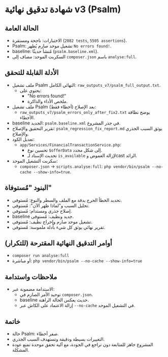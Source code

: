 # شهادة تدقيق نهائية v3 (Psalm)

## الحالة العامة
- الاختبارات: ناجحة ومستقرة (`2082 tests`, `5505 assertions`).
- Psalm: تشغيل موحد صارم يُظهر `No errors found!`.
- baseline: مُنشأ حديثًا (`psalm.baseline.xml`).
- السكربت الموحد: مضاف إلى `composer.json` باسم `analyse:full`.

## الأدلة القابلة للتحقق
- ملف تشغيل Psalm النهائي الكامل: `raw_outputs_v7/psalm_full_output.txt`.
  - يحتوي على:
    - "No errors found!"
    - ملخص الأداء والذاكرة.
- ملف تشغيل Psalm بعد الإصلاح (أخطاء فقط):
  - `raw_outputs_v7/psalm_errors_only_after_fix2.txt` يوضح نظافة الأخطاء.
- baseline الجديد: `psalm.baseline.xml` في جذر المشروع.
- تقرير التحقيق والإصلاح: `psalm_regression_fix_report.md` يوثق السبب الجذري والإصلاح.
- تعديل الكود:
  - `app/Services/FinancialTransactionService.php`:
    - تحسين نوع `$offerData` إلى شكل محدد.
    - تحديث الإسناد لـ `is_available` لإزالة الغموض وcast الزائد.
- سكربت التشغيل الموحد:
  - `composer.json` → `scripts.analyse:full`: `php vendor/bin/psalm --no-cache --show-info=true`.

## البنود "مُستوفاة"
- تحديد الخطأ الحرج بدقة مع الملف والسطر والنوع: مُستوفى.
- تحليل السبب و"لماذا ظهر الآن": مُستوفى.
- إصلاح جذري ومستدام: مُستوفى.
- baseline جديد ونظيف: مُستوفى.
- تشغيل موحد صارم وإخراج نظيف: مُستوفى.
- تقرير نهائي يوثق كل شيء بأدلة ملموسة: مُستوفى.

## أوامر التدقيق النهائية المقترحة (للتكرار)
- `composer run analyse:full`
- أو مباشرة: `php vendor/bin/psalm --no-cache --show-info=true`

## ملاحظات واستدامة
- الاستدامة مضمونة عبر:
  - توحيد الأمر الصارم في `composer.json`.
  - baseline حديث يعكس الحالة الراهنة.
  - إزالة الاعتماد على الكاش عبر `--no-cache` في التشغيل الموحد.

## خاتمة
- حالة Psalm: صفر أخطاء.
- التغييرات بسيطة ودقيقة وتستهدف السبب الجذري.
- المشروع جاهز للمتابعة دون تراجع في الجودة، مع آلية تحقق موحدة تمنع عودة المشكلة.